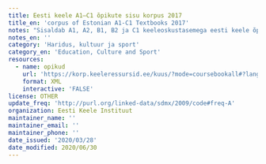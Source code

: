 ```yaml
---
title: Eesti keele A1–C1 õpikute sisu korpus 2017
title_en: 'corpus of Estonian A1-C1 Textbooks 2017'
notes: "Sisaldab A1, A2, B1, B2 ja C1 keeleoskustasemega eesti keele õppijatele suunatud õpikute materjali. Korpuses on u 500 000 sõnet ning korpuses on märgendatud tekstiüksused <text> (enamasti eristatakse harjutust, sõnavaraplokki ja suuremat seotud teksti), tekstilõigud <paragraph> (ühel real asuv tekst), laused <sentence> ja osalaused <clause>. Korpus on morfoloogiliselt märgendatud.\r\n\r\nKorpuses on kaheksa õpikut:\r\n1. Pesti, M., Ahi, H. (2015). E nagu Eesti: eesti keele õpik algajatele. Tallinn: Kiri-Mari Kirjastus.\r\n2. Kitsnik, M., Kingisepp, L. (2002). Avatud uksed: eesti keele õppekomplekt kesk- ja kõrgtasemele: õpperaamat. Tallinn: TEA Kirjastus.\r\n3. Kitsnik, M. (2012). Eesti keele õpik: B1, B2. Tallinn: M. Kitsnik.\r\n4. Pesti, M., Ahi, H. (2015). Eesti keele õpik A1. Tallinn: Justiitsministeerium.\r\n5. Pesti, M., Ahi, H. (2012). Eesti keele õpik A2. Tallinn: M. Pesti.\r\n6. Pesti, M., Ahi, H. (2015). Eesti keele õpik B1. Tallinn: Justiitsministeerium.\r\n7. Sooneste, M. (2007). Eesti keele õpik: vene õppekeelega gümnaasium: kesk- ja kõrgtase. Tallinn: Varrak.\r\n8. Rammo, S., Teral, M., Klaas-Lang, B., Allik, M. (2012). Keel selgeks!: eesti keele õpik täiskasvanutele. Tallinn: Avita."
notes_en: ''
category: 'Haridus, kultuur ja sport'
category_en: 'Education, Culture and Sport'
resources:
  - name: opikud
    url: 'https://korp.keeleressursid.ee/kuus/?mode=coursebookall#?lang=et'
    format: XML
    interactive: 'FALSE'
license: OTHER
update_freq: 'http://purl.org/linked-data/sdmx/2009/code#freq-A'
organization: Eesti Keele Instituut
maintainer_name: ''
maintainer_email: ''
maintainer_phone: ''
date_issued: '2020/03/28'
date_modified: 2020/06/30
---
```

